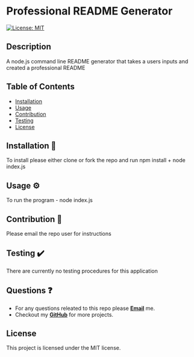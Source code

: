 # Professional README Generator

[![License: MIT](https://img.shields.io/badge/License-MIT-yellow.svg)](https://opensource.org/licenses/MIT)

## Description
A node.js command line README generator that takes a users inputs and created a professional README

## Table of Contents
* [Installation](#installation)
* [Usage](#usage)
* [Contribution](#contribution)
* [Testing](#testing)
* [License](#license)

## Installation 🧰
To install please either clone or fork the repo and run npm install + node index.js

## Usage ⚙️
To run the program - node index.js

## Contribution 🙏
Please email the repo user for instructions

## Testing ✔️
There are currently no testing procedures for this application

## Questions ❓
* For any questions releated to this repo please [**Email**](mailto:aaturner1995@gmail.com) me.
* Checkout my [**GitHub**](https://github.com/aturner1995) for more projects.

## License

This project is licensed under the MIT license.
